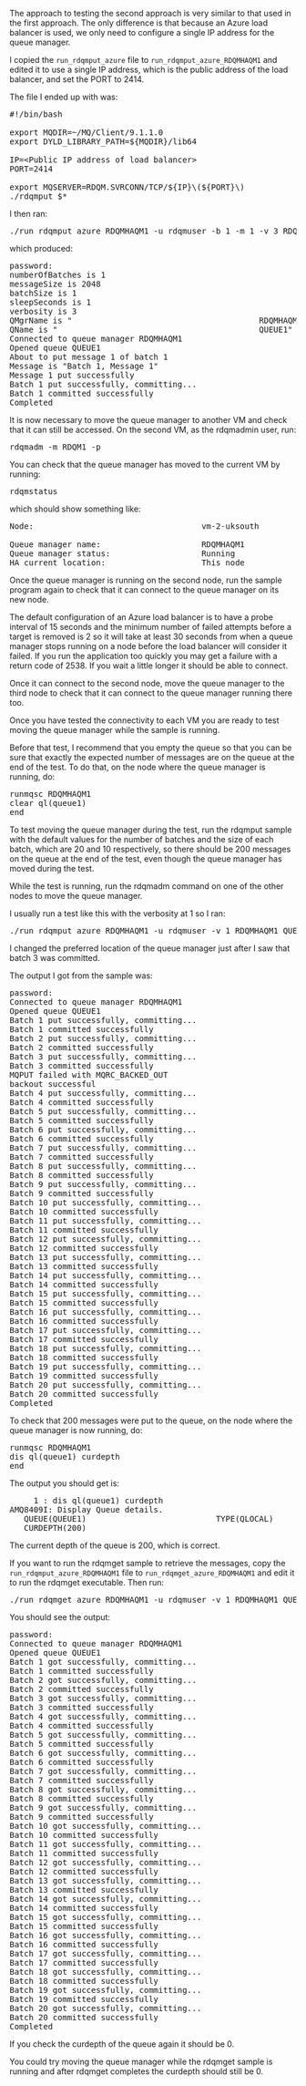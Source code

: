 The approach to testing the second approach is very similar to that used in the first approach.
The only difference is that because an Azure load balancer is used,
we only need to configure a single IP address for the queue manager.

I copied the `run_rdqmput_azure` file to ```run_rdqmput_azure_RDQMHAQM1``` and edited it to use a single IP address,
which is the public address of the load balancer, and set the PORT to 2414.

The file I ended up with was:

<pre>
#!/bin/bash

export MQDIR=~/MQ/Client/9.1.1.0
export DYLD_LIBRARY_PATH=${MQDIR}/lib64

IP=&lt;Public IP address of load balancer&gt;
PORT=2414

export MQSERVER=RDQM.SVRCONN/TCP/${IP}\(${PORT}\)
./rdqmput $*
</pre>

I then ran:
<pre>
./run_rdqmput_azure_RDQMHAQM1 -u rdqmuser -b 1 -m 1 -v 3 RDQMHAQM1 QUEUE1
</pre>
which produced:
<pre>
password:
numberOfBatches is 1
messageSize is 2048
batchSize is 1
sleepSeconds is 1
verbosity is 3
QMgrName is "                                       RDQMHAQM1"
QName is "                                          QUEUE1"
Connected to queue manager RDQMHAQM1
Opened queue QUEUE1
About to put message 1 of batch 1
Message is "Batch 1, Message 1"
Message 1 put successfully
Batch 1 put successfully, committing...
Batch 1 committed successfully
Completed
</pre>

It is now necessary to move the queue manager to another VM and check that it can still be accessed. On the second VM, as the rdqmadmin user, run:
<pre>
rdqmadm -m RDQM1 -p
</pre>

You can check that the queue manager has moved to the current VM by running:
<pre>
rdqmstatus
</pre>
which should show something like:
<pre>
Node:                                   vm-2-uksouth

Queue manager name:                     RDQMHAQM1
Queue manager status:                   Running
HA current location:                    This node
</pre>

Once the queue manager is running on the second node, run the sample program again to check that it can connect to the queue manager on its new node.

The default configuration of an Azure load balancer is to have a probe interval of 15 seconds and the minimum number of failed attempts before a target is removed is 2 so it will take at least 30 seconds from when a queue manager stops running on a node before the load balancer will consider it failed. If you run the application too quickly you may get a failure with a return code of 2538. If you wait a little longer it should be able to connect.

Once it can connect to the second node, move the queue manager to the third node to check that it can connect to the queue manager running there too.

Once you have tested the connectivity to each VM you are ready to test moving the queue manager while the sample is running.

Before that test, I recommend that you empty the queue so that you can be sure that exactly the expected number of messages are on the queue at the end of the test.
To do that, on the node where the queue manager is running, do:
<pre>
runmqsc RDQMHAQM1
clear ql(queue1)
end
</pre>

To test moving the queue manager during the test, run the rdqmput sample with the default values for the number of batches and the size of each batch, which are 20 and 10 respectively, so there should be 200 messages on the queue at the end of the test, even though the queue manager has moved during the test.

While the test is running, run the rdqmadm command on one of the other nodes to move the queue manager.

I usually run a test like this with the verbosity at 1 so I ran:
<pre>
./run_rdqmput_azure_RDQMHAQM1 -u rdqmuser -v 1 RDQMHAQM1 QUEUE1
</pre>

I changed the preferred location of the queue manager just after I saw that batch 3 was committed.

The output I got from the sample was:
<pre>
password:
Connected to queue manager RDQMHAQM1
Opened queue QUEUE1
Batch 1 put successfully, committing...
Batch 1 committed successfully
Batch 2 put successfully, committing...
Batch 2 committed successfully
Batch 3 put successfully, committing...
Batch 3 committed successfully
MQPUT failed with MQRC_BACKED_OUT
backout successful
Batch 4 put successfully, committing...
Batch 4 committed successfully
Batch 5 put successfully, committing...
Batch 5 committed successfully
Batch 6 put successfully, committing...
Batch 6 committed successfully
Batch 7 put successfully, committing...
Batch 7 committed successfully
Batch 8 put successfully, committing...
Batch 8 committed successfully
Batch 9 put successfully, committing...
Batch 9 committed successfully
Batch 10 put successfully, committing...
Batch 10 committed successfully
Batch 11 put successfully, committing...
Batch 11 committed successfully
Batch 12 put successfully, committing...
Batch 12 committed successfully
Batch 13 put successfully, committing...
Batch 13 committed successfully
Batch 14 put successfully, committing...
Batch 14 committed successfully
Batch 15 put successfully, committing...
Batch 15 committed successfully
Batch 16 put successfully, committing...
Batch 16 committed successfully
Batch 17 put successfully, committing...
Batch 17 committed successfully
Batch 18 put successfully, committing...
Batch 18 committed successfully
Batch 19 put successfully, committing...
Batch 19 committed successfully
Batch 20 put successfully, committing...
Batch 20 committed successfully
Completed
</pre>

To check that 200 messages were put to the queue, on the node where the queue manager is now running, do:
<pre>
runmqsc RDQMHAQM1
dis ql(queue1) curdepth
end
</pre>

The output you should get is:
<pre>
     1 : dis ql(queue1) curdepth
AMQ8409I: Display Queue details.
   QUEUE(QUEUE1)                           TYPE(QLOCAL)
   CURDEPTH(200)                        
</pre>

The current depth of the queue is 200, which is correct.

If you want to run the rdqmget sample to retrieve the messages, copy the `run_rdqmput_azure_RDQMHAQM1` file to `run_rdqmget_azure_RDQMHAQM1` and edit it to run the rdqmget executable. Then run:
<pre>
./run_rdqmget_azure_RDQMHAQM1 -u rdqmuser -v 1 RDQMHAQM1 QUEUE1
</pre>

You should see the output:
<pre>
password:
Connected to queue manager RDQMHAQM1
Opened queue QUEUE1
Batch 1 got successfully, committing...
Batch 1 committed successfully
Batch 2 got successfully, committing...
Batch 2 committed successfully
Batch 3 got successfully, committing...
Batch 3 committed successfully
Batch 4 got successfully, committing...
Batch 4 committed successfully
Batch 5 got successfully, committing...
Batch 5 committed successfully
Batch 6 got successfully, committing...
Batch 6 committed successfully
Batch 7 got successfully, committing...
Batch 7 committed successfully
Batch 8 got successfully, committing...
Batch 8 committed successfully
Batch 9 got successfully, committing...
Batch 9 committed successfully
Batch 10 got successfully, committing...
Batch 10 committed successfully
Batch 11 got successfully, committing...
Batch 11 committed successfully
Batch 12 got successfully, committing...
Batch 12 committed successfully
Batch 13 got successfully, committing...
Batch 13 committed successfully
Batch 14 got successfully, committing...
Batch 14 committed successfully
Batch 15 got successfully, committing...
Batch 15 committed successfully
Batch 16 got successfully, committing...
Batch 16 committed successfully
Batch 17 got successfully, committing...
Batch 17 committed successfully
Batch 18 got successfully, committing...
Batch 18 committed successfully
Batch 19 got successfully, committing...
Batch 19 committed successfully
Batch 20 got successfully, committing...
Batch 20 committed successfully
Completed
</pre>

If you check the curdepth of the queue again it should be 0.

You could try moving the queue manager while the rdqmget sample is running and after rdqmget completes the curdepth should still be 0.
